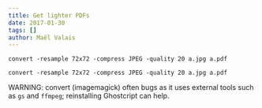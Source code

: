 ```yaml
---
title: Get lighter PDFs
date: 2017-01-30
tags: []
author: Maël Valais
---
```


```shell
convert -resample 72x72 -compress JPEG -quality 20 a.jpg a.pdf
```

```shell
convert -resample 72x72 -compress JPEG -quality 20 a.jpg a.pdf
```

WARNING: convert (imagemagick) often bugs as it uses external tools such as
`gs` and `ffmpeg`; reinstalling Ghostcript can help.

